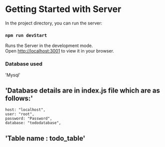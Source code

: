 # Getting Started with Server


In the project directory, you can run the server:

### `npm run devStart`

Runs the Server in the development mode.\
Open [http://localhost:3001](http://localhost:3001) to view it in your browser.

### Database used

'Mysql'

## 'Database details are in index.js file which are as follows:'

    host: "localhost",
    user: "root",
    password: "Password",
    database: "tododatabase",

## 'Table name : todo_table'